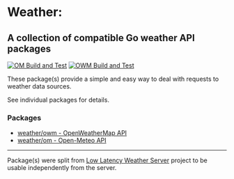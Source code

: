 # Weather:

## A collection of compatible Go weather API packages
[![OM Build and Test](https://github.com/JValtteri/weather/actions/workflows/om-test.yaml/badge.svg)](https://github.com/JValtteri/weather/actions/workflows/om-test.yaml)
[![OWM Build and Test](https://github.com/JValtteri/weather/actions/workflows/omw-test.yaml/badge.svg)](https://github.com/JValtteri/weather/actions/workflows/omw-test.yaml)

These package(s) provide a simple and easy way to deal with requests to weather data sources.

See individual packages for details.

### Packages

- [weather/owm - OpenWeatherMap API](/owm)
- [weather/om - Open-Meteo API](/om)

---

Package(s) were split from [Low Latency Weather Server](https://github.com/JValtteri/ll-weather-server) project to be usable independently from the server.
